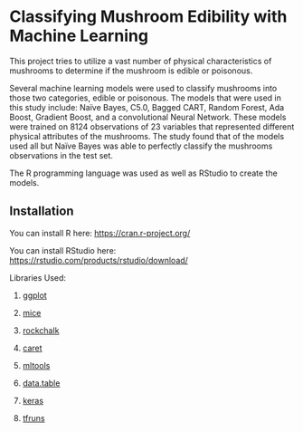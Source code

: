 # Classifying Mushroom Edibility with Machine Learning

This project tries to utilize a vast number of physical characteristics of mushrooms to determine if the mushroom is edible or poisonous.

Several machine learning models were used to classify mushrooms into those two categories, edible or poisonous. The models that were used in this study include: Naïve Bayes, C5.0, Bagged CART, Random Forest, Ada Boost, Gradient Boost, and a convolutional Neural Network. These models were trained on 8124 observations of 23 variables that represented different physical attributes of the mushrooms. The study found that of the models used all but Naïve Bayes was able to perfectly classify the mushrooms observations in the test set.

The R programming language was used as well as RStudio to create the models.

## Installation

You can install R here: https://cran.r-project.org/

You can install RStudio here: https://rstudio.com/products/rstudio/download/

Libraries Used:

1. [ggplot](https://cran.r-project.org/web/packages/ggplot2/index.html)

2. [mice](https://cran.r-project.org/web/packages/mice/index.html)

3. [rockchalk](https://cran.r-project.org/web/packages/rockchalk/index.html)

4. [caret](https://cran.r-project.org/web/packages/caret/index.html)

5. [mltools](https://cran.r-project.org/web/packages/mltools/index.html)

6. [data.table](https://cran.r-project.org/web/packages/data.table/index.html)

7. [keras](https://cran.r-project.org/web/packages/keras/index.html)

8. [tfruns](https://cran.r-project.org/web/packages/tfruns/index.html)
